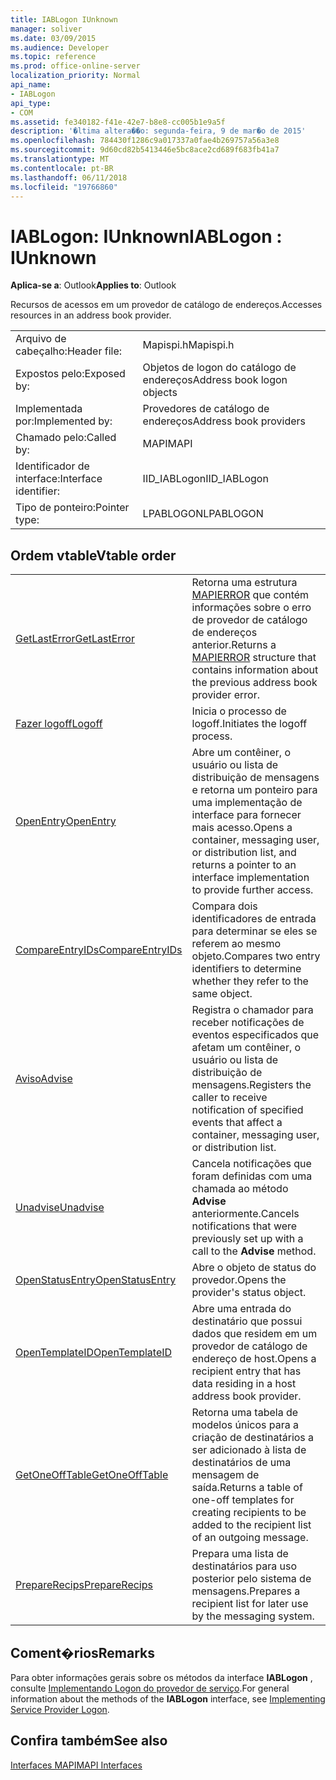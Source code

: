 ```yaml
---
title: IABLogon IUnknown
manager: soliver
ms.date: 03/09/2015
ms.audience: Developer
ms.topic: reference
ms.prod: office-online-server
localization_priority: Normal
api_name:
- IABLogon
api_type:
- COM
ms.assetid: fe340182-f41e-42e7-b8e8-cc005b1e9a5f
description: '�ltima altera��o: segunda-feira, 9 de mar�o de 2015'
ms.openlocfilehash: 784430f1286c9a017337a0fae4b269757a56a3e8
ms.sourcegitcommit: 9d60cd82b5413446e5bc8ace2cd689f683fb41a7
ms.translationtype: MT
ms.contentlocale: pt-BR
ms.lasthandoff: 06/11/2018
ms.locfileid: "19766860"
---
```

# <a name="iablogon--iunknown"></a><span data-ttu-id="5cf27-103">IABLogon: IUnknown</span><span class="sxs-lookup"><span data-stu-id="5cf27-103">IABLogon : IUnknown</span></span>

  
  
<span data-ttu-id="5cf27-104">**Aplica-se a**: Outlook</span><span class="sxs-lookup"><span data-stu-id="5cf27-104">**Applies to**: Outlook</span></span> 
  
<span data-ttu-id="5cf27-105">Recursos de acessos em um provedor de catálogo de endereços.</span><span class="sxs-lookup"><span data-stu-id="5cf27-105">Accesses resources in an address book provider.</span></span>
  
|||
|:-----|:-----|
|<span data-ttu-id="5cf27-106">Arquivo de cabeçalho:</span><span class="sxs-lookup"><span data-stu-id="5cf27-106">Header file:</span></span>  <br/> |<span data-ttu-id="5cf27-107">Mapispi.h</span><span class="sxs-lookup"><span data-stu-id="5cf27-107">Mapispi.h</span></span>  <br/> |
|<span data-ttu-id="5cf27-108">Expostos pelo:</span><span class="sxs-lookup"><span data-stu-id="5cf27-108">Exposed by:</span></span>  <br/> |<span data-ttu-id="5cf27-109">Objetos de logon do catálogo de endereços</span><span class="sxs-lookup"><span data-stu-id="5cf27-109">Address book logon objects</span></span>  <br/> |
|<span data-ttu-id="5cf27-110">Implementada por:</span><span class="sxs-lookup"><span data-stu-id="5cf27-110">Implemented by:</span></span>  <br/> |<span data-ttu-id="5cf27-111">Provedores de catálogo de endereços</span><span class="sxs-lookup"><span data-stu-id="5cf27-111">Address book providers</span></span>  <br/> |
|<span data-ttu-id="5cf27-112">Chamado pelo:</span><span class="sxs-lookup"><span data-stu-id="5cf27-112">Called by:</span></span>  <br/> |<span data-ttu-id="5cf27-113">MAPI</span><span class="sxs-lookup"><span data-stu-id="5cf27-113">MAPI</span></span>  <br/> |
|<span data-ttu-id="5cf27-114">Identificador de interface:</span><span class="sxs-lookup"><span data-stu-id="5cf27-114">Interface identifier:</span></span>  <br/> |<span data-ttu-id="5cf27-115">IID_IABLogon</span><span class="sxs-lookup"><span data-stu-id="5cf27-115">IID_IABLogon</span></span>  <br/> |
|<span data-ttu-id="5cf27-116">Tipo de ponteiro:</span><span class="sxs-lookup"><span data-stu-id="5cf27-116">Pointer type:</span></span>  <br/> |<span data-ttu-id="5cf27-117">LPABLOGON</span><span class="sxs-lookup"><span data-stu-id="5cf27-117">LPABLOGON</span></span>  <br/> |
   
## <a name="vtable-order"></a><span data-ttu-id="5cf27-118">Ordem vtable</span><span class="sxs-lookup"><span data-stu-id="5cf27-118">Vtable order</span></span>

|||
|:-----|:-----|
|[<span data-ttu-id="5cf27-119">GetLastError</span><span class="sxs-lookup"><span data-stu-id="5cf27-119">GetLastError</span></span>](iablogon-getlasterror.md) <br/> |<span data-ttu-id="5cf27-120">Retorna uma estrutura [MAPIERROR](mapierror.md) que contém informações sobre o erro de provedor de catálogo de endereços anterior.</span><span class="sxs-lookup"><span data-stu-id="5cf27-120">Returns a [MAPIERROR](mapierror.md) structure that contains information about the previous address book provider error.</span></span>  <br/> |
|[<span data-ttu-id="5cf27-121">Fazer logoff</span><span class="sxs-lookup"><span data-stu-id="5cf27-121">Logoff</span></span>](iablogon-logoff.md) <br/> |<span data-ttu-id="5cf27-122">Inicia o processo de logoff.</span><span class="sxs-lookup"><span data-stu-id="5cf27-122">Initiates the logoff process.</span></span>  <br/> |
|[<span data-ttu-id="5cf27-123">OpenEntry</span><span class="sxs-lookup"><span data-stu-id="5cf27-123">OpenEntry</span></span>](iablogon-openentry.md) <br/> |<span data-ttu-id="5cf27-124">Abre um contêiner, o usuário ou lista de distribuição de mensagens e retorna um ponteiro para uma implementação de interface para fornecer mais acesso.</span><span class="sxs-lookup"><span data-stu-id="5cf27-124">Opens a container, messaging user, or distribution list, and returns a pointer to an interface implementation to provide further access.</span></span>  <br/> |
|[<span data-ttu-id="5cf27-125">CompareEntryIDs</span><span class="sxs-lookup"><span data-stu-id="5cf27-125">CompareEntryIDs</span></span>](iablogon-compareentryids.md) <br/> |<span data-ttu-id="5cf27-126">Compara dois identificadores de entrada para determinar se eles se referem ao mesmo objeto.</span><span class="sxs-lookup"><span data-stu-id="5cf27-126">Compares two entry identifiers to determine whether they refer to the same object.</span></span>  <br/> |
|[<span data-ttu-id="5cf27-127">Aviso</span><span class="sxs-lookup"><span data-stu-id="5cf27-127">Advise</span></span>](iablogon-advise.md) <br/> |<span data-ttu-id="5cf27-128">Registra o chamador para receber notificações de eventos especificados que afetam um contêiner, o usuário ou lista de distribuição de mensagens.</span><span class="sxs-lookup"><span data-stu-id="5cf27-128">Registers the caller to receive notification of specified events that affect a container, messaging user, or distribution list.</span></span>  <br/> |
|[<span data-ttu-id="5cf27-129">Unadvise</span><span class="sxs-lookup"><span data-stu-id="5cf27-129">Unadvise</span></span>](iablogon-unadvise.md) <br/> |<span data-ttu-id="5cf27-130">Cancela notificações que foram definidas com uma chamada ao método **Advise** anteriormente.</span><span class="sxs-lookup"><span data-stu-id="5cf27-130">Cancels notifications that were previously set up with a call to the **Advise** method.</span></span>  <br/> |
|[<span data-ttu-id="5cf27-131">OpenStatusEntry</span><span class="sxs-lookup"><span data-stu-id="5cf27-131">OpenStatusEntry</span></span>](iablogon-openstatusentry.md) <br/> |<span data-ttu-id="5cf27-132">Abre o objeto de status do provedor.</span><span class="sxs-lookup"><span data-stu-id="5cf27-132">Opens the provider's status object.</span></span>  <br/> |
|[<span data-ttu-id="5cf27-133">OpenTemplateID</span><span class="sxs-lookup"><span data-stu-id="5cf27-133">OpenTemplateID</span></span>](iablogon-opentemplateid.md) <br/> |<span data-ttu-id="5cf27-134">Abre uma entrada do destinatário que possui dados que residem em um provedor de catálogo de endereço de host.</span><span class="sxs-lookup"><span data-stu-id="5cf27-134">Opens a recipient entry that has data residing in a host address book provider.</span></span>  <br/> |
|[<span data-ttu-id="5cf27-135">GetOneOffTable</span><span class="sxs-lookup"><span data-stu-id="5cf27-135">GetOneOffTable</span></span>](iablogon-getoneofftable.md) <br/> |<span data-ttu-id="5cf27-136">Retorna uma tabela de modelos únicos para a criação de destinatários a ser adicionado à lista de destinatários de uma mensagem de saída.</span><span class="sxs-lookup"><span data-stu-id="5cf27-136">Returns a table of one-off templates for creating recipients to be added to the recipient list of an outgoing message.</span></span>  <br/> |
|[<span data-ttu-id="5cf27-137">PrepareRecips</span><span class="sxs-lookup"><span data-stu-id="5cf27-137">PrepareRecips</span></span>](iablogon-preparerecips.md) <br/> |<span data-ttu-id="5cf27-138">Prepara uma lista de destinatários para uso posterior pelo sistema de mensagens.</span><span class="sxs-lookup"><span data-stu-id="5cf27-138">Prepares a recipient list for later use by the messaging system.</span></span>  <br/> |
   
## <a name="remarks"></a><span data-ttu-id="5cf27-139">Coment�rios</span><span class="sxs-lookup"><span data-stu-id="5cf27-139">Remarks</span></span>

<span data-ttu-id="5cf27-140">Para obter informações gerais sobre os métodos da interface **IABLogon** , consulte [Implementando Logon do provedor de serviço](implementing-service-provider-logon.md).</span><span class="sxs-lookup"><span data-stu-id="5cf27-140">For general information about the methods of the **IABLogon** interface, see [Implementing Service Provider Logon](implementing-service-provider-logon.md).</span></span>
  
## <a name="see-also"></a><span data-ttu-id="5cf27-141">Confira também</span><span class="sxs-lookup"><span data-stu-id="5cf27-141">See also</span></span>



[<span data-ttu-id="5cf27-142">Interfaces MAPI</span><span class="sxs-lookup"><span data-stu-id="5cf27-142">MAPI Interfaces</span></span>](mapi-interfaces.md)

